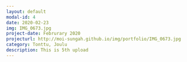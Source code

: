 ```yaml
---
layout: default
modal-id: 4
date: 2020-02-23
img: IMG_0673.jpg
project-date: Februrary 2020
projecturl: http://moi-sungah.github.io/img/portfolio/IMG_0673.jpg
category: Tonttu, Joulu
description: This is 5th upload
---
```

